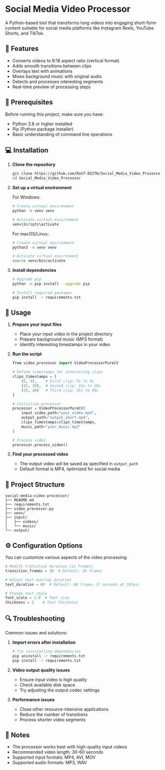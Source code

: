 # Social Media Video Processor

A Python-based tool that transforms long videos into engaging short-form content suitable for social media platforms like Instagram Reels, YouTube Shorts, and TikTok.

## 🎯 Features

- Converts videos to 9:16 aspect ratio (vertical format)
- Adds smooth transitions between clips
- Overlays text with animations
- Mixes background music with original audio
- Detects and processes interesting segments
- Real-time preview of processing steps

## 🔧 Prerequisites

Before running this project, make sure you have:
- Python 3.8 or higher installed
- Pip (Python package installer)
- Basic understanding of command line operations

## 💻 Installation

1. **Clone the repository**
   ```bash
   git clone https://github.com/RaST-EDITH/Social_Media_Video_Processor.git
   cd Social_Media_Video_Processor
   ```

2. **Set up a virtual environment**
   
   For Windows:
   ```bash
   # Create virtual environment
   python -m venv venv
   
   # Activate virtual environment
   venv\Scripts\activate
   ```

   For macOS/Linux:
   ```bash
   # Create virtual environment
   python3 -m venv venv
   
   # Activate virtual environment
   source venv/bin/activate
   ```

3. **Install dependencies**
   ```bash
   # Upgrade pip
   python -m pip install --upgrade pip
   
   # Install required packages
   pip install -r requirements.txt
   ```

## 🚀 Usage

1. **Prepare your input files**
   - Place your input video in the project directory
   - Prepare background music (MP3 format)
   - Identify interesting timestamps in your video

2. **Run the script**
   ```python
   from video_processor import VideoProcessorPureCV

   # Define timestamps for interesting clips
   clips_timestamps = [
       (5, 9),    # First clip: 5s to 9s
       (15, 20),  # Second clip: 15s to 20s
       (35, 40)   # Third clip: 35s to 40s
   ]

   # Initialize processor
   processor = VideoProcessorPureCV(
       input_video_path="your_video.mp4",
       output_path="output_short.mp4",
       clips_timestamps=clips_timestamps,
       music_path="your_music.mp3"
   )

   # Process video
   processor.process_video()
   ```

3. **Find your processed video**
   - The output video will be saved as specified in `output_path`
   - Default format is MP4, optimized for social media

## 📁 Project Structure

```
social-media-video-processor/
├── README.md
├── requirements.txt
├── video_processor.py
├── venv/
├── input/
│   ├── videos/
│   └── music/
└── output/
```

## ⚙️ Configuration Options

You can customize various aspects of the video processing:

```python
# Modify transition duration (in frames)
transition_frames = 30  # Default: 30 frames

# Adjust text overlay duration
text_duration = 60  # Default: 60 frames (2 seconds at 30fps)

# Change text style
font_scale = 1.0  # Text size
thickness = 2    # Text thickness
```

## 🔍 Troubleshooting

Common issues and solutions:

1. **Import errors after installation**
   ```bash
   # Try reinstalling dependencies
   pip uninstall -r requirements.txt
   pip install -r requirements.txt
   ```

2. **Video output quality issues**
   - Ensure input video is high quality
   - Check available disk space
   - Try adjusting the output codec settings

3. **Performance issues**
   - Close other resource-intensive applications
   - Reduce the number of transitions
   - Process shorter video segments


## 📝 Notes

- The processor works best with high-quality input videos
- Recommended video length: 30-60 seconds
- Supported input formats: MP4, AVI, MOV
- Supported audio formats: MP3, WAV
